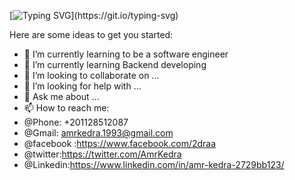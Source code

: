 [![Typing SVG](https://readme-typing-svg.demolab.com?font=Fira+Code&pause=1000&color=5DA1F7&width=435&lines=Hi%2C+I'm+Amr+%2C+a+Fullstack+Engineer.;i'm+in+a+continues+jorney+to+learn.)](https://git.io/typing-svg)

Here are some ideas to get you started:

- 🔭 I’m currently learning to be a software engineer
- 🌱 I’m currently learning Backend developing
- 👯 I’m looking to collaborate on ...
- 🤔 I’m looking for help with ...
- 💬 Ask me about ...
- 📫 How to reach me:
- @Phone: +201128512087
- @Gmail: amrkedra.1993@gmail.com
- @facebook :https://www.facebook.com/2draa
- @twitter:https://twitter.com/AmrKedra
- @Linkedin:https://www.linkedin.com/in/amr-kedra-2729bb123/
